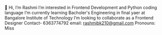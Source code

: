 👋 Hi, I’m Rashmi
I’m interested in Frontend Development and Python coding language
I’m currently learning Bacholer's Engineering in final yaer at Bangalore Institute of Technology
I’m looking to collaborate as a Frontend Designer
Contact- 6363774792 email: rashmibk210@gmail.com 
Pronouns: Miss

<!---
Rashmi182/Rashmi182 is a ✨ special ✨ repository because its `README.md` (this file) appears on your GitHub profile.
You can click the Preview link to take a look at your changes.
--->
